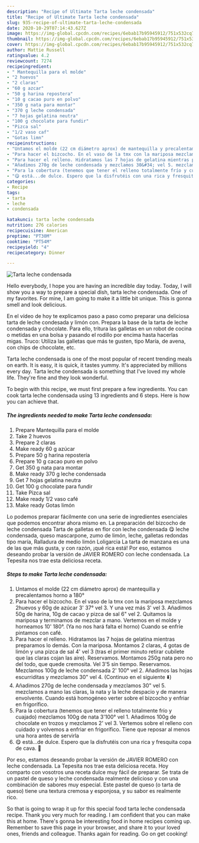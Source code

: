 ```yaml
---
description: "Recipe of Ultimate Tarta leche condensada"
title: "Recipe of Ultimate Tarta leche condensada"
slug: 935-recipe-of-ultimate-tarta-leche-condensada
date: 2020-10-29T07:14:43.627Z
image: https://img-global.cpcdn.com/recipes/6ebab17b95945912/751x532cq70/tarta-leche-condensada-foto-principal.jpg
thumbnail: https://img-global.cpcdn.com/recipes/6ebab17b95945912/751x532cq70/tarta-leche-condensada-foto-principal.jpg
cover: https://img-global.cpcdn.com/recipes/6ebab17b95945912/751x532cq70/tarta-leche-condensada-foto-principal.jpg
author: Mattie Russell
ratingvalue: 4.2
reviewcount: 7274
recipeingredient:
- " Mantequilla para el molde"
- "2 huevos"
- "2 claras"
- "60 g azcar"
- "50 g harina repostera"
- "10 g cacao puro en polvo"
- "350 g nata para montar"
- "370 g leche condensada"
- "7 hojas gelatina neutra"
- "100 g chocolate para fundir"
- "Pizca sal"
- "1/2 vaso caf"
- "Gotas limn"
recipeinstructions:
- "Untamos el molde (22 cm diámetro aprox) de mantequilla y precalentamos horno a 180°"
- "Para hacer el bizcocho. En el vaso de la tmx con la mariposa mezclamos 2huevos y 60g de azúcar 3&#39; 37° vel 3. Y una vez más 3&#39; vel 3. Añadimos 50g de harina, 10g de cacao y pizca de sal 6&#34; vel 2. Quitamos la mariposa y terminamos de mezclar a mano. Vertemos en el molde y horneamos 10&#39; 180°. (Ya no nos hará falta el horno) Cuando se enfríe pintamos con café."
- "Para hacer el relleno. Hidratamos las 7 hojas de gelatina mientras preparamos lo demás. Con la mariposa. Montamos 2 claras, 4 gotas de limón y una pizca de sal 4&#39; vel 3 (tras el primer minuto retirar cubilete que las claras cojan las aire). Reservamos. Montamos 250g nata pero no del todo, que quede cremosita. Vel 3&#39;5 sin tiempo. Reservamos. Mezclamos 100g de leche condensada 2&#39; 100° vel 2. Añadimos las hojas escurriditas y mezclamos 30&#34; vel 4. (Continuo en el siguiente ⬇️)"
- "Añadimos 270g de leche condensada y mezclamos 30&#34; vel 5. mezclamos a mano las claras, la nata y la leche despacio y de manera envolvente. Cuando está homogéneo verter sobre el bizcocho y enfriar en frigorífico."
- "Para la cobertura (tenemos que tener el relleno totalmente frío y cuajado) mezclamos 100g de nata 3&#39;100° vel 1. Añadimos 100g de chocolate en trozos y mezclamos 2&#39; vel 3. Vertemos sobre el relleno con cuidado y volvemos a enfriar en frigorífico. Tiene que reposar al menos una hora antes de servirla"
- "😋 está...de dulce. Espero que la disfrutéis con una rica y fresquita copa de cava. 🥂"
categories:
- Recipe
tags:
- tarta
- leche
- condensada

katakunci: tarta leche condensada 
nutrition: 276 calories
recipecuisine: American
preptime: "PT30M"
cooktime: "PT54M"
recipeyield: "4"
recipecategory: Dinner

---
```



![Tarta leche condensada](https://img-global.cpcdn.com/recipes/6ebab17b95945912/751x532cq70/tarta-leche-condensada-foto-principal.jpg)

Hello everybody, I hope you are having an incredible day today. Today, I will show you a way to prepare a special dish, tarta leche condensada. One of my favorites. For mine, I am going to make it a little bit unique. This is gonna smell and look delicious.

En el vídeo de hoy te explicamos paso a paso como preparar una deliciosa tarta de leche condesada y limón con. Prepara la base de la tarta de leche condensada y chocolate. Para ello, tritura las galletas en un robot de cocina o metidas en una bolsa y pasando el rodillo por encima hasta hacerlas migas. Truco: Utiliza las galletas que más te gusten, tipo María, de avena, con chips de chocolate, etc.

Tarta leche condensada is one of the most popular of recent trending meals on earth. It is easy, it is quick, it tastes yummy. It's appreciated by millions every day. Tarta leche condensada is something that I've loved my whole life. They're fine and they look wonderful.


To begin with this recipe, we must first prepare a few ingredients. You can cook tarta leche condensada using 13 ingredients and 6 steps. Here is how you can achieve that.

<!--inarticleads1-->

##### The ingredients needed to make Tarta leche condensada:

1. Prepare  Mantequilla para el molde
1. Take 2 huevos
1. Prepare 2 claras
1. Make ready 60 g azúcar
1. Prepare 50 g harina repostería
1. Prepare 10 g cacao puro en polvo
1. Get 350 g nata para montar
1. Make ready 370 g leche condensada
1. Get 7 hojas gelatina neutra
1. Get 100 g chocolate para fundir
1. Take Pizca sal
1. Make ready 1/2 vaso café
1. Make ready Gotas limón


Lo podemos preparar fácilmente con una serie de ingredientes esenciales que podemos encontrar ahora mismo en. La preparación del bizcocho de leche condensada Tarta de galletas en flor con leche condensada 😋 leche condensada, queso mascarpone, zumo de limón, leche, galletas redondas tipo maría, Ralladura de medio limón Loligarcia La tarta de manzana es una de las que más gusta, y con razón, ¡qué rica está! Por eso, estamos deseando probar la versión de JAVIER ROMERO con leche condensada. La Tepesita nos trae esta deliciosa receta. 

<!--inarticleads2-->

##### Steps to make Tarta leche condensada:

1. Untamos el molde (22 cm diámetro aprox) de mantequilla y precalentamos horno a 180°
1. Para hacer el bizcocho. En el vaso de la tmx con la mariposa mezclamos 2huevos y 60g de azúcar 3&#39; 37° vel 3. Y una vez más 3&#39; vel 3. Añadimos 50g de harina, 10g de cacao y pizca de sal 6&#34; vel 2. Quitamos la mariposa y terminamos de mezclar a mano. Vertemos en el molde y horneamos 10&#39; 180°. (Ya no nos hará falta el horno) Cuando se enfríe pintamos con café.
1. Para hacer el relleno. Hidratamos las 7 hojas de gelatina mientras preparamos lo demás. Con la mariposa. Montamos 2 claras, 4 gotas de limón y una pizca de sal 4&#39; vel 3 (tras el primer minuto retirar cubilete que las claras cojan las aire). Reservamos. Montamos 250g nata pero no del todo, que quede cremosita. Vel 3&#39;5 sin tiempo. Reservamos. Mezclamos 100g de leche condensada 2&#39; 100° vel 2. Añadimos las hojas escurriditas y mezclamos 30&#34; vel 4. (Continuo en el siguiente ⬇️)
1. Añadimos 270g de leche condensada y mezclamos 30&#34; vel 5. mezclamos a mano las claras, la nata y la leche despacio y de manera envolvente. Cuando está homogéneo verter sobre el bizcocho y enfriar en frigorífico.
1. Para la cobertura (tenemos que tener el relleno totalmente frío y cuajado) mezclamos 100g de nata 3&#39;100° vel 1. Añadimos 100g de chocolate en trozos y mezclamos 2&#39; vel 3. Vertemos sobre el relleno con cuidado y volvemos a enfriar en frigorífico. Tiene que reposar al menos una hora antes de servirla
1. 😋 está...de dulce. Espero que la disfrutéis con una rica y fresquita copa de cava. 🥂


Por eso, estamos deseando probar la versión de JAVIER ROMERO con leche condensada. La Tepesita nos trae esta deliciosa receta. Hoy comparto con vosotros una receta dulce muy fácil de preparar. Se trata de un pastel de queso y leche condensada realmente delicioso y con una combinación de sabores muy especial. Este pastel de queso (o tarta de queso) tiene una textura cremosa y esponjosa, y su sabor es realmente rico. 

So that is going to wrap it up for this special food tarta leche condensada recipe. Thank you very much for reading. I am confident that you can make this at home. There's gonna be interesting food in home recipes coming up. Remember to save this page in your browser, and share it to your loved ones, friends and colleague. Thanks again for reading. Go on get cooking!
